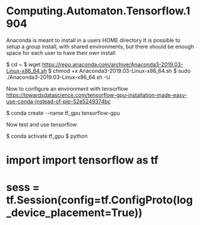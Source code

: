 # Computing.Automaton.Tensorflow.1904

 Anaconda is meant to install in a users HOME directory
 It is possible to setup a group install, with shared environments, but there should be enough space for each user to have their own install

 $ cd ~
 $ wget https://repo.anaconda.com/archive/Anaconda3-2019.03-Linux-x86_64.sh
 $ chmod +x Anaconda3-2019.03-Linux-x86_64.sh
 $ sudo ./Anaconda3-2019.03-Linux-x86_64.sh -U

 Now to configure an environment with tensorflow
 https://towardsdatascience.com/tensorflow-gpu-installation-made-easy-use-conda-instead-of-pip-52e5249374bc

$ conda create --name tf_gpu tensorflow-gpu

Now test and use tensorflow

$ conda activate tf_gpu
$ python

# import import tensorflow as tf
# sess = tf.Session(config=tf.ConfigProto(log_device_placement=True))


